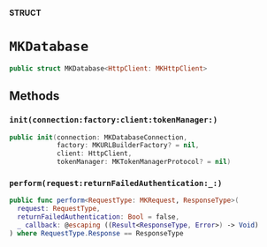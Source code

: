 **STRUCT**

# `MKDatabase`

```swift
public struct MKDatabase<HttpClient: MKHttpClient>
```

## Methods
### `init(connection:factory:client:tokenManager:)`

```swift
public init(connection: MKDatabaseConnection,
            factory: MKURLBuilderFactory? = nil,
            client: HttpClient,
            tokenManager: MKTokenManagerProtocol? = nil)
```

### `perform(request:returnFailedAuthentication:_:)`

```swift
public func perform<RequestType: MKRequest, ResponseType>(
  request: RequestType,
  returnFailedAuthentication: Bool = false,
  _ callback: @escaping ((Result<ResponseType, Error>) -> Void)
) where RequestType.Response == ResponseType
```

